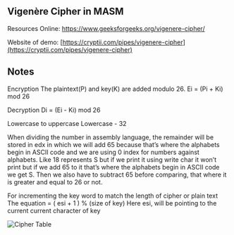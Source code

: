 ## Vigenère Cipher in MASM 
Resources Online: [https://www.geeksforgeeks.org/vigenere-cipher/
](https://www.geeksforgeeks.org/vigenere-cipher/)

Website of demo: [https://cryptii.com/pipes/vigenere-cipher](https://cryptii.com/pipes/vigenere-cipher)

## Notes
Encryption
The plaintext(P) and key(K) are added modulo 26.
Ei = (Pi + Ki) mod 26

Decryption
Di = (Ei - Ki) mod 26

Lowercase to uppercase
Lowercase - 32


When dividing the number in assembly language, the remainder will be stored in edx in which we will add 65 because that’s where the alphabets begin in ASCII code and we are using 0 index for numbers against alphabets.
Like 18 represents S but if we print it using write char it won’t print but if we add 65 to it that’s where the alphabets begin in ASCII code we get S.
Then we also have to subtract 65 before comparing, that where it is greater and equal to 26 or not.

For incrementing the key word to match the length of cipher or plain text
The equation = ( esi + 1 ) % (size of key)
Here esi, will be pointing to the current current character of key 

![Cipher Table](https://github.com/humayyuntariq/Vigenere-Cipher-COAL/assets/85873694/7b705cba-018c-4971-8907-dbcc16c093e9)


